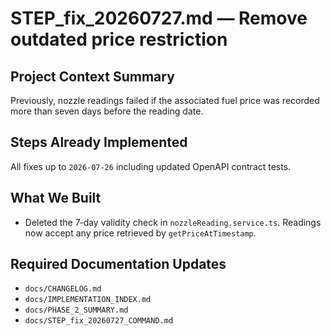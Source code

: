 # STEP_fix_20260727.md — Remove outdated price restriction

## Project Context Summary
Previously, nozzle readings failed if the associated fuel price was recorded more than seven days before the reading date.

## Steps Already Implemented
All fixes up to `2026-07-26` including updated OpenAPI contract tests.

## What We Built
- Deleted the 7‑day validity check in `nozzleReading.service.ts`. Readings now accept any price retrieved by `getPriceAtTimestamp`.

## Required Documentation Updates
- `docs/CHANGELOG.md`
- `docs/IMPLEMENTATION_INDEX.md`
- `docs/PHASE_2_SUMMARY.md`
- `docs/STEP_fix_20260727_COMMAND.md`
